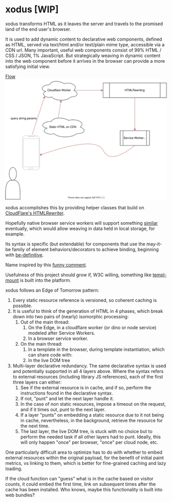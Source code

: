 # xodus [WIP]

xodus transforms HTML as it leaves the server and travels to the promised land of the end user's browser.

It is used to add dynamic content to declarative web components, defined as HTML, served via text/html and/or text/plain mime type, accessible via a CDN url.  Many important, useful web components consist of 99% HTML / CSS / JSON, 1% JavaScript.  But strategically weaving in dynamic content into the web component before it arrives in the browser can provide a more satisfying initial view. 

[Flow](./xodus.svg)
<img src="./xodus.svg">

xodus accomplishes this by providing helper classes that build on [CloudFlare's HTMLRewriter](https://developers.cloudflare.com/workers/runtime-apis/html-rewriter).

Hopefully native browser service workers will support something [similar](https://discourse.wicg.io/t/proposal-support-cloudflares-htmlrewriter-api-in-workers/5721)  eventually, which would allow weaving in data held in local storage, for example.

Its syntax is specific (but extendable) for components that use the may-it-be family of element behaviors/decorators to achieve binding, beginning with [be-definitive](https://github.com/bahrus/be-definitive).

Name inspired by this [funny comment](https://twitter.com/davatron5000/status/1312955820137754624).

Usefulness of this project should grow if, W3C willing, something like [templ-mount](https://github.com/bahrus/templ-mount) is built into the platform.

xodus follows an Edge of Tomorrow pattern:

1.  Every static resource reference is versioned, so coherent caching is possible.
2.  It is useful to think of the generation of HTML in 4 phases, which break down into two pairs of (nearly) isomorphic processing:
    1.  Out of the main thread:
        1.  On the Edge, in a cloudflare worker (or dino or node service) modeled after Service Workers.
        2.  In a browser service worker.
    2.  On the main thread:
        1.  In a template in the browser, during template instantiation, which can share code with:
        2.  In the live DOM tree
3.  Multi-layer declarative redundancy.  The same declarative syntax is used and potentially supported in all 4 layers above.  Where the syntax refers to external resources (including library JS references), each of the first three layers can either:
    1.  See if the external resource is in cache, and if so, perform the instructions found in the declarative syntax.
    2.  If not, "punt" and let the next layer handle it.
    3.  In the case of non static resources, impose a timeout on the request, and if it times out, punt to the next layer.
    4.  If a layer "punts" on embedding a static resource due to it not being in cache, nevertheless, in the background, retrieve the resource for the next time.
    5.  The last layer, the live DOM tree, is stuck with no choice but to perform the needed task if all other layers had to punt.  Ideally, this will only happen "once" per browser, "once" per cloud node, etc.

One particularly difficult area to optimize has to do with whether to embed external resources within the original payload, for the benefit of initial paint metrics, vs linking to them, which is better for fine-grained caching and lazy loading.

If the cloud function can "guess" what is in the cache based on visitor counts, it could embed the first time, link on subsequent times after the cache has been installed.  Who knows, maybe this functionality is built into web bundles?


